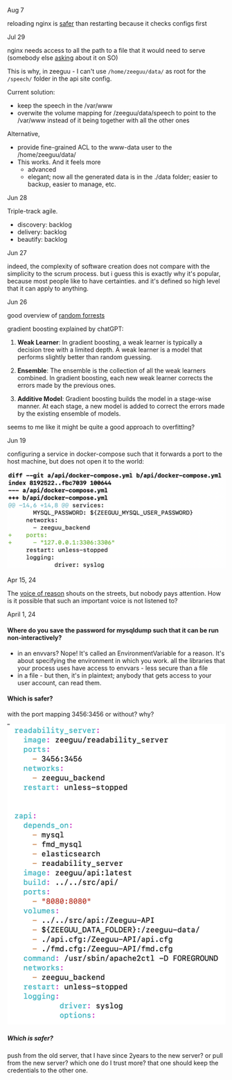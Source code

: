 Aug 7

reloading nginx is [safer](https://stackoverflow.com/questions/13525465/when-to-restart-and-not-reload-nginx) than restarting because it checks configs first



Jul 29

nginx needs access to all the path to a file that it would need to serve (somebody else [asking](https://unix.stackexchange.com/questions/491679/nginx-requires-identical-permissions-for-a-whole-path-up-to-a-directory-assets) about it on SO)

This is why, in zeeguu - I can't use `/home/zeeguu/data/` as root for the `/speech/` folder in the api site config. 

Current solution:
- keep the speech in the /var/www 
- overwite the volume mapping for /zeeguu/data/speech to point to the /var/www instead of it being together with all the other ones

Alternative, 
- provide fine-grained ACL to the www-data user to the /home/zeeguu/data/
- This works. And it feels more 
	- advanced
	- elegant; now all the generated data is in the ./data folder; easier to backup, easier to manage, etc.





Jun 28

Triple-track agile.
- discovery: backlog
- delivery: backlog
- beautify: backlog



Jun 27

indeed, the complexity of software creation does not compare with the simplicity to the scrum process. but i guess this is exactly why it's popular, because most people like to have certainties. and it's defined so high level that it can apply to anything.


Jun 26

good overview of [random forrests](https://www.youtube.com/watch?v=J4Wdy0Wc_xQ&ab_channel=StatQuestwithJoshStarme) 

gradient boosting explained by chatGPT:

1. **Weak Learner**: In gradient boosting, a weak learner is typically a decision tree with a limited depth. A weak learner is a model that performs slightly better than random guessing.
    
2. **Ensemble**: The ensemble is the collection of all the weak learners combined. In gradient boosting, each new weak learner corrects the errors made by the previous ones.
    
3. **Additive Model**: Gradient boosting builds the model in a stage-wise manner. At each stage, a new model is added to correct the errors made by the existing ensemble of models.

seems to me like it might be quite a good approach to overfitting? 


Jun 19

configuring a service in docker-compose such that it forwards a port to the host machine, but does not open it to the world: 

![](docs/assets/compose-forwarding-port-to-host.png)

Apr 15, 24

The [voice of reason](https://www.youtube.com/watch?v=NUb61YMu1_o&ab_channel=DLDConference) shouts on the streets, but nobody pays attention. How is it possible that such an important voice is not listened to?



April 1, 24
#### Where do you save the password for mysqldump such that it can be run non-interactively? 

- in an envvars? Nope! It's called an EnvironmentVariable for a reason. It's about specifying the environment in which you work. all the libraries that your process uses have access to envvars - less secure than a file
- in a file - but then, it's in plaintext; anybody that gets access to your user account, can read them.


#### Which is safer? 
with the port mapping 3456:3456 or without? why? 

![](docs/assets/Pasted%20image%2020240401105007.png)

##### Which is safer? 

push from the old server, that I have since 2years to the new server?
or pull from the new server?
which one do I trust more? 
that one should keep the credentials to the other one. 


